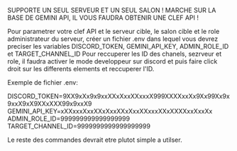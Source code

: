 SUPPORTE UN SEUL SERVEUR ET UN SEUL SALON !
MARCHE SUR LA BASE DE GEMINI API, IL VOUS FAUDRA OBTENIR UNE CLEF API !

Pour parametrer votre clef API et le serveur cible, le salon cible et le role administrateur du serveur, 
créer un  fichier .env dans lequel vous devrez preciser les variables DISCORD_TOKEN, GEMINI_API_KEY, ADMIN_ROLE_ID et TARGET_CHANNEL_ID
Pour reccuperer les ID des chanels, sezrveur et role, il faudra activer le mode developpeur sur discord et puis faire click droit sur les differents elements et reccuperer l'ID.

Exemple de fichier .env:

DISCORD_TOKEN=9XX9xXx9x9xxXXxXxxXXxxxX999XXXXxxXx9Xx99Xx9x9xxX9xX9XXxXXX99x9xxX9
GEMINI_API_KEY=xXXxxxXxxXXxXxxXXxXxxXXxxxXXxXXXXxxXxxXx
ADMIN_ROLE_ID=999999999999999999 
TARGET_CHANNEL_ID=9999999999999999999



Le reste des commandes devrait etre plutot simple a utilser.
